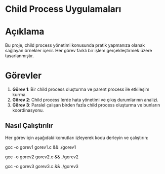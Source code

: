 # Child Process Uygulamaları

# Açıklama
Bu proje, child process yönetimi konusunda pratik yapmanıza olanak sağlayan örnekler içerir. Her görev farklı bir işlem gerçekleştirmek üzere tasarlanmıştır.

# Görevler
1. **Görev 1**: Bir child process oluşturma ve parent process ile etkileşim kurma.
2. **Görev 2**: Child process'lerde hata yönetimi ve çıkış durumlarının analizi.
3. **Görev 3**: Paralel çalışan birden fazla child process oluşturma ve bunların koordinasyonu.

## Nasıl Çalıştırılır
Her görev için aşağıdaki komutları izleyerek kodu derleyin ve çalıştırın:

gcc -o gorev1 gorev1.c && ./gorev1

gcc -o gorev2 gorev2.c && ./gorev2

gcc -o gorev3 gorev3.c && ./gorev3

